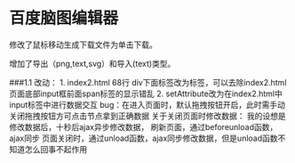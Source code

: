 # 百度脑图编辑器

修改了鼠标移动生成下载文件为单击下载。

增加了导出（png,text,svg）和导入(text)类型。

###1.1
    改动：
    1.  index2.html       68行   div下面<a>标签改为<span>标签，可以去除index2.html页面底部input框前面span标签的显示错乱
    2.  setAttribute改为在index2.html中input标签中进行数据交互
    bug：在进入页面时，默认拖拽按钮开启，此时需手动关闭拖拽按钮方可点击节点拿到正确数据
    关于关闭页面时修改数据：
 	我的设想是 		
 		修改数据后，十秒后ajax异步修改数据，
 		刷新页面，通过beforeunload函数，ajax同步
 		页面关闭时，通过unload函数，ajax同步修改数据，但是unload函数不知道怎么回事不起作用
    
    